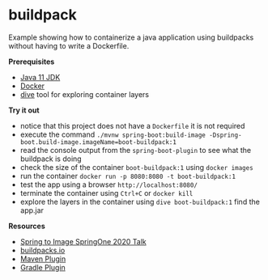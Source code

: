 # buildpack 

Example showing how to containerize a java application using buildpacks without 
having to write a Dockerfile. 

**Prerequisites** 

* [Java 11 JDK](https://adoptopenjdk.net/) 
* [Docker](https://www.docker.com/products/docker-desktop) 
* [dive](https://github.com/wagoodman/dive) tool for exploring container layers 

**Try it out** 

* notice that this project does not have a `Dockerfile` it is not required 
* execute the command `./mvnw spring-boot:build-image -Dspring-boot.build-image.imageName=boot-buildpack:1`
* read the console output from the `spring-boot-plugin` to see what the buildpack is doing
* check the size of the container `boot-buildpack:1` using `docker images` 
* run the container `docker run -p 8080:8080 -t boot-buildpack:1`
* test the app using a browser `http://localhost:8080/`
* terminate the container using `Ctrl+C` or `docker kill`
* explore the layers in the container using `dive boot-buildpack:1` find the app.jar 

**Resources**
 
* [Spring to Image SpringOne 2020 Talk](https://www.youtube.com/watch?v=44n_MtsggnI)
* [buildpacks.io](https://buildpacks.io/)
* [Maven Plugin](https://docs.spring.io/spring-boot/docs/2.4.0-RC1/gradle-plugin/reference/htmlsingle/#build-image)
* [Gradle Plugin](https://docs.spring.io/spring-boot/docs/2.4.0-RC1/gradle-plugin/reference/htmlsingle/#build-image)
